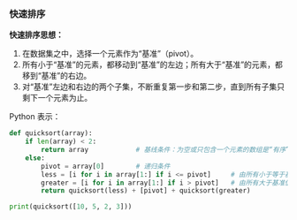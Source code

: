 ### 快速排序
**快速排序思想：**
1. 在数据集之中，选择一个元素作为“基准”（pivot）。
2. 所有小于“基准”的元素，都移动到“基准”的左边；所有大于“基准”的元素，都移到“基准”的右边。
3. 对“基准”左边和右边的两个子集，不断重复第一步和第二步，直到所有子集只剩下一个元素为止。

Python 表示：
```python
def quicksort(array):
    if len(array) < 2:
        return array            # 基线条件：为空或只包含一个元素的数组是“有序”的
    else:
        pivot = array[0]        # 递归条件
        less = [i for i in array[1:] if i <= pivot]     # 由所有小于等于基准值的元素组成的子数组
        greater = [i for i in array[1:] if i > pivot]   # 由所有大于基准值的元素组成的子数组
        return quicksort(less) + [pivot] + quicksort(greater)

print(quicksort([10, 5, 2, 3]))
```


